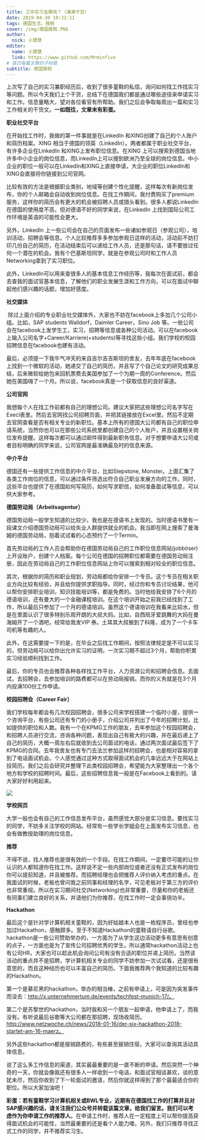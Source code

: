 ```yaml
---
title: 工作实习去哪找？（满满干货）
date: 2019-04-30 10:32:11
tags: 德国生活，报税
cover: /img/德国报税.PNG
author: 
  nick: 小慧慧
editor:
  name: 小慧慧
  link: https://www.github.com/Mrminfive
# 首页每篇文章的子标题
subtitle: 德国报税
---
```


上次写了自己的实习兼职经历后，收到了很多童鞋的私信，询问如何找工作找实习等问题。所以今天我们上个干货，总结下在德国我们都是通过哪些途径来申请实习和工作。信息量略大，望对各位看官有所帮助。我们之后会争取每周出一篇和实习工作相关的干货文。**一如既往，文章末有彩蛋。**

**职业社交平台**

在开始找工作时，我做的第一件事就是在LinkedIn 和XING创建了自己的个人账户和简历档案。XING 相当于德国的领英（LinkedIn）。两者都属于职业社交平台，有许多企业在LinkedIn 和XING上发布职位信息。在XING 上可以搜索到德国当地许多中小企业的岗位信息，而LinkedIn上可以搜到欧洲乃至全球的岗位信息。中小企业的职位一般可以在LinkedIn和XING上直接申请，大企业的职位LinkedIn和XING会直接将你链接到公司官网。

  

比较有效的方法是根据职业类别，地域等创建个性化提醒，这样每次有新岗位发布，你的个人邮箱会自动收到岗位信息。在找工作期间，我付费购买了premium服务，这样你的简历会有更大的机会被招聘人员或猎头看到。很多人都说LinkedIn在德国的使用度不高，但对德语不好的同学来说，在LinkedIn 上找到国际公司工作环境是英语的可能性会更大。

  

另外，LinkedIn 上一些公司会在自己的页面发布一些诸如参观日（参观公司），培训活动，招聘会等信息。个人比较推荐多多参加参观日这样的活动，活动前不妨打印几份自己的简历，在活动结束后可以递给工作人员，还是那句话，请不要放过任何一个潜在的机会。我有个巴基斯坦同学，就是在参观公司时和工作人员Networking拿到了实习职位。

  

此外，LinkedIn可以用来查很多人的基本信息工作经历等，我每次在面试前，都会去查我的面试官基本信息，了解他们的职业发展生涯和工作方向，可以在面试中聊起他们感兴趣的话题，增加好感度。

  

**社交媒体**

 除过上面介绍的专业职业社交媒体外，大家也不妨在facebook上多加几个公司小组。比如，SAP students Walldorf，Daimler Career，Sino Job 等。一些公司会在facebook上发学生工，实习，招聘等信息或各种公司活动。可以在facebook上输入公司名字+Career/Karriere(+students)等寻找这些小组。我们学校的校园招聘信息在facebook也建有活动。

  

最后，必须提一下我牛气冲天的来自吉尔吉吉斯坦的舍友，去年年底在facebook 上找到一个微软的活动，她递交了自己的简历，并且写了个自己论文的研究成果总结，后来微软给她包来回机票费去美国参加了一个为期一周的Conference。然后她在美国嗨了一个月。所以说，facebook真是一个获取信息的良好渠道。  

  

**公司官网**

我想每个人在找工作前都有自己的理想公司。建议大家把这些理想公司名字写在Execl表里。然后去官网找公司招聘页面，并把其链接放在Excel里。然后不定期 去官网查看是否有相关专业的新职位。基本上所有的德国大公司都有自己的职位申请系统，当然你也可以在那些公司系统里都创建自己的个人账户，并且设置相关岗位发布提醒。这样每次都可以通过邮件得到最新职务信息。对于想要申请大公司或者目标明确的同学来说，公司官网是最准确最及时的信息来源。

  

**中介平台**

德国还有一些提供工作信息的中介平台，比如Stepstone, Monster。上面汇集了各类工作岗位的信息，可以通过条件筛选出符合自己职业发展方向的工作。同时，这些平台也提供了在德国如何写简历，如何写求职信，如何准备面试等信息，可以供大家参考。

  

**德国劳动局（Arbeitsagentur）**

德国劳动局一般学生知道的比较少。我也是在德语书上发现的。当时德语书里有一段课文介绍德国劳动局可以给失业人群提供就业的机会。我当即在网上搜索了曼海姆的德国劳动局，抱着试试看的心态预约了一个Termin。

  

首先劳动局的工作人员会帮助你在德国劳动局自己的工作职位信息网站(jobböser)上开设账户，创建个人档案。每个公司在德国的招聘职位都需要在德国劳动局注册，因此在劳动局自己的工作职位信息网站上你可以搜索到相对较全的职位信息。

  

其次，根据你的简历和职业规划，劳动局都给你安排一个专员。这个专员在相关职业方向比较有经验，并且给你提供求职指导。同时，经过你和专员讨论结果，他可以帮你安排职业培训，知识技能培训等，都是免费的。当时他给我安排了6个月的德语培训，还有曼大的一个金融课程培训。在这个培训开始之前我已经找到了工作，所以最后只参加了一个月的德语培训。虽然这个德语培训在我看来比较水，但是在里面认识了很多特别乐观开朗的大叔大妈。比如，自西班牙爱跳舞的大妈在曼海姆开了一个酒吧，经常给我发VIP 券。土耳其大叔搬到了科隆，成为了一个卡车司机等有趣的人。

  

此外，在这需要提一下的是，在毕业之后找工作期间，按照法律规定是不可以实习的，但劳动局可以给你出允许实习的证明，一次实习期不超过3个月，帮助你积累实习经验顺利找到工作。

  

最后，你的专员也会推荐各种各样找工作平台，人力资源公司和招聘会信息。去面试，去招聘会，去参加培训的路费都可以在劳动局报销。而你的义务就是在3个月内投满100份工作申请。

  

**校园招聘会（Career Fair）**

我们学校每年都会有几次校园招聘会，很多公司来学校搭建一个临时小屋，提供一个咨询平台，有些公司还有专门的小册子，介绍公司并列出了今年的招聘计划，比如提供的职位和人数。我有一个在KPMG工作的朋友，去年参加这个校园招聘会，和招聘人员进行交流，咨询各种问题，表现出自己有极大的兴趣，并在最后递上了自己的简历，大概一周左右后就收到去公司面试的电话，通过两次面试最后签下了KPMG的合同。去年我舍友也有专门去法兰参加这样的招聘会，也是相对容易的拿到了电话面试机会。个人感觉通过这种方式取得面试机会的几率远远大于在网站上投简历。我们之后会研究并整理下此类校园招聘会，希望能为大家整理出一个各个地方和学校的招聘时间。最后，这些招聘信息我一般是在Facebook上看到的。请大家好好利用起来。

![](https://mmbiz.qpic.cn/mmbiz_png/rW3MWnUicJ7cQXD6Yhda4eanqr1ACcb3ONcjjLVXFicBXlLWicwbYL4e5288KGVRwhuYl57qGEl6iaIficcU2rvbIgA/640?wx_fmt=png)

  

**学校网页**

大学一般也会有自己的工作信息发布平台，虽然感觉大部分是实习信息。要找实习的同学，不妨多关注学校的网站。经常有一些学长学姐会在上面发布实习信息，也会有做教授助理的岗位信息。

  

**推荐**

不得不说，找人推荐也是很有效的一个手段。在找工作期间，一定要尽可能的让你认识的人都知道你在找工作。这样说不定一些内部岗位或者还没有正式发布的岗位你可以提前知道，并且被推荐。而招聘经理也会把推荐人评价纳入考虑的重点。在我面试的时候，老板也曾问我之前同事和经理的名字，可见老板对于第三方的评价也非常重视。所以在实习期间社交(Networking)也非常重要，尽量和你的老板还有同事们建立良好的关系，并请他们为你推荐，在找工作时一定会事倍功半。

  

**Hackathon**

最后这个是针对学计算机相关童鞋的，因为好姑娘本人也是一枚程序员，曾经也参加过Hackathon，感触颇多。至于不知道Hackathon的童鞋请自行谷歌。hackathon是一些公司赞助举办的，一方面为了从学生这边活动更多有意思有创意的点子，一方面也是为了宣传公司招聘优秀的学生。所以通常hackathon活动上也有公司HR，大家也可以趁此机会询问公司有没有合适的职位并递上简历。当然该活动的重点并不是招聘，学计算机相关专业的同学不妨参加一次试试看，还是很有意思的，而且这种经历也可以丰富自己的简历。下面我推荐两个我知道的比较有趣的Hackathon。

第一个是慕尼黑的hackathon，举办的相当棒，之前有申请上，可是因为突发事件而没去：http://x.unternehmertum.de/events/techfest-munich-17/。

第二个是苏黎世的hackathon，当时我和另一个朋友一起申请，他申请上了，而我没有。有听说最后谷歌等大公司都在那招聘，现场收简历。http://www.netzwoche.ch/news/2018-01-16/der-six-hackathon-2018-startet-am-16-maerz。

另外这些hackathon都是报销路费的，有些甚至报销住宿，大家可以查询其活动具体信息。

  

说了这么多工作信息的渠道，其实最最重要的是一直不断的申请。然后突然一个神奇的一天，你就会像我还有很多人一样收到一个电话，和面试官相谈甚欢，谈的意犹未尽，然后你收到了下一轮面试的邀请，然后你就这样得到了那个最最适合你的职位。所以大家加油吧！

**彩蛋：**若有童鞋学习计算机相关或BWL专业，近期有在德国找工作的打算并且对SAP感兴趣的话，请关注我们公众号并转载该篇文章，给我们留言。我们可以考虑作为你申请工作的**推荐人**。在申请工作时，推荐人在一定程度上可以帮你提高获得面试机会的可能性，当然最重要的还是看个人能力喽。另外，我们只推荐寻找正式工作的同学，并不推荐实习生。
